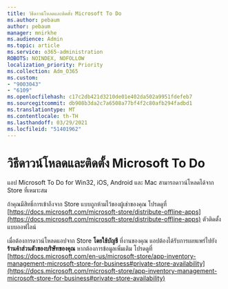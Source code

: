 ```yaml
---
title: วิธีดาวน์โหลดและติดตั้ง Microsoft To Do
ms.author: pebaum
author: pebaum
manager: mnirkhe
ms.audience: Admin
ms.topic: article
ms.service: o365-administration
ROBOTS: NOINDEX, NOFOLLOW
localization_priority: Priority
ms.collection: Adm_O365
ms.custom:
- "9003043"
- "6109"
ms.openlocfilehash: c17c2db421d3210de01e402da502a9951fdefeb7
ms.sourcegitcommit: db908b3da2c7a6508a77bf4f2c80afb294fadbd1
ms.translationtype: MT
ms.contentlocale: th-TH
ms.lasthandoff: 03/29/2021
ms.locfileid: "51401962"
---
```

# <a name="how-to-download-and-install-microsoft-to-do"></a>วิธีดาวน์โหลดและติดตั้ง Microsoft To Do

แอป Microsoft To Do for Win32, iOS, Android และ Mac สามารถดาวน์โหลดได้จาก Store ที่เหมาะสม

ถ้าคุณมีสิทธิ์การเข้าถึงจาก Store แบบถูกห้ามไว้ของผู้เช่าของคุณ โปรดดูที่ [https://docs.microsoft.com/microsoft-store/distribute-offline-apps](https://docs.microsoft.com/microsoft-store/distribute-offline-apps) ตัวติดตั้งแบบออฟไลน์

เมื่อต้องการดาวน์โหลดแอปจาก Store **โดยใช้บัญชี** ที่งานของคุณ แอปต้องได้รับการเผยแพร่ไปยัง **ร้านค้าส่วนตัวของบริษัทของคุณ** หากต้องการข้อมูลเพิ่มเติม โปรดดูที่ [https://docs.microsoft.com/en-us/microsoft-store/app-inventory-management-microsoft-store-for-business#private-store-availability](https://docs.microsoft.com/microsoft-store/app-inventory-management-microsoft-store-for-business#private-store-availability)